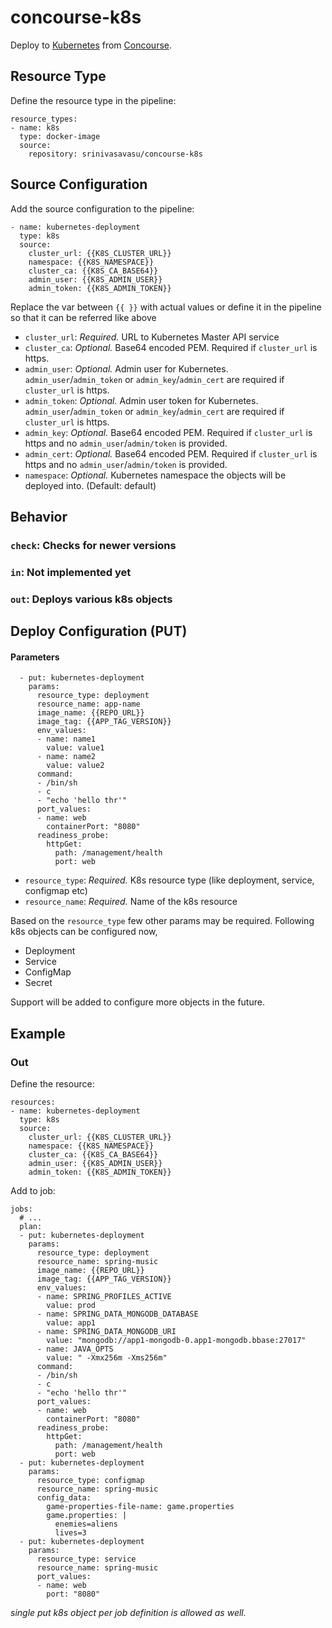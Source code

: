 # concourse-k8s

Deploy to [Kubernetes](https://github.com/kubernetes/kubernetes) from [Concourse](https://concourse.ci/).

## Resource Type

Define the resource type in the pipeline:
```
resource_types:
- name: k8s
  type: docker-image
  source:
    repository: srinivasavasu/concourse-k8s
```
## Source Configuration

Add the source configuration to the pipeline:
```
- name: kubernetes-deployment
  type: k8s
  source:
    cluster_url: {{K8S_CLUSTER_URL}}
    namespace: {{K8S_NAMESPACE}}
    cluster_ca: {{K8S_CA_BASE64}}
    admin_user: {{K8S_ADMIN_USER}}
    admin_token: {{K8S_ADMIN_TOKEN}}
```
Replace the var between `{{ }}` with actual values or define it in the pipeline so that it can be referred like above


* `cluster_url`: *Required.* URL to Kubernetes Master API service
* `cluster_ca`: *Optional.* Base64 encoded PEM. Required if `cluster_url` is https.
* `admin_user`: *Optional.* Admin user for Kubernetes.  `admin_user`/`admin_token` or `admin_key`/`admin_cert` are required if `cluster_url` is https.
* `admin_token`: *Optional.* Admin user token for Kubernetes.  `admin_user`/`admin_token` or `admin_key`/`admin_cert` are required if `cluster_url` is https.
* `admin_key`: *Optional.* Base64 encoded PEM. Required if `cluster_url` is https and no `admin_user`/`admin/token` is provided.
* `admin_cert`: *Optional.* Base64 encoded PEM. Required if `cluster_url` is https and no `admin_user`/`admin/token` is provided.
* `namespace`: *Optional.* Kubernetes namespace the objects will be deployed into. (Default: default)

## Behavior

### `check`: Checks for newer versions

### `in`: Not implemented yet

### `out`: Deploys various k8s objects

## Deploy Configuration (PUT)

#### Parameters

```
  - put: kubernetes-deployment
    params:
      resource_type: deployment
      resource_name: app-name
      image_name: {{REPO_URL}}
      image_tag: {{APP_TAG_VERSION}}
      env_values:
      - name: name1
        value: value1
      - name: name2
        value: value2
      command:
      - /bin/sh
      - c
      - "echo 'hello thr'"
      port_values:
      - name: web
        containerPort: "8080"
      readiness_probe:
        httpGet:
          path: /management/health
          port: web
```

* `resource_type`: *Required.* K8s resource type (like deployment, service, configmap etc) 
* `resource_name`: *Required.* Name of the k8s resource

Based on the `resource_type` few other params may be required. Following k8s objects can be configured now,
* Deployment
* Service
* ConfigMap
* Secret

Support will be added to configure more objects in the future.

## Example

### Out

Define the resource:

```
resources:
- name: kubernetes-deployment
  type: k8s
  source:
    cluster_url: {{K8S_CLUSTER_URL}}
    namespace: {{K8S_NAMESPACE}}
    cluster_ca: {{K8S_CA_BASE64}}
    admin_user: {{K8S_ADMIN_USER}}
    admin_token: {{K8S_ADMIN_TOKEN}}
```

Add to job:

```
jobs:
  # ...
  plan:
  - put: kubernetes-deployment
    params:
      resource_type: deployment
      resource_name: spring-music
      image_name: {{REPO_URL}}
      image_tag: {{APP_TAG_VERSION}}
      env_values:
      - name: SPRING_PROFILES_ACTIVE
        value: prod
      - name: SPRING_DATA_MONGODB_DATABASE
        value: app1
      - name: SPRING_DATA_MONGODB_URI
        value: "mongodb://app1-mongodb-0.app1-mongodb.bbase:27017"
      - name: JAVA_OPTS
        value: " -Xmx256m -Xms256m"
      command:
      - /bin/sh
      - c
      - "echo 'hello thr'"
      port_values:
      - name: web
        containerPort: "8080"
      readiness_probe:
        httpGet:
          path: /management/health
          port: web
  - put: kubernetes-deployment
    params:
      resource_type: configmap
      resource_name: spring-music
      config_data:
        game-properties-file-name: game.properties
        game.properties: |
          enemies=aliens
          lives=3
  - put: kubernetes-deployment
    params:
      resource_type: service
      resource_name: spring-music
      port_values:
      - name: web
        port: "8080"
```
*single put k8s object per job definition is allowed as well.*